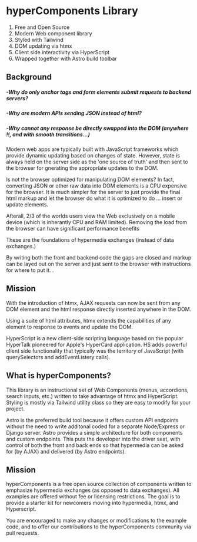 # hyperComponents Library

1.  Free and Open Source
2.  Modern Web component library
2.  Styled with Tailwind
3.  DOM updating via htmx
4.  Client side interactivity via HyperScript
5.  Wrapped together with Astro build toolbar

## Background

##### -Why do only anchor tags and form elements submit requests to backend servers?

#####  -Why are modern APIs sending JSON instead of html?

#####  -Why cannot any response be directly swapped into the DOM (anywhere !!, and with smooth transitions...)

Modern web apps are typically built with JavaScript frameworks which provide dynamic updating based on changes of state.  However, state is always held on the server side as the 'one source of truth' and then sent to the browser for gnerating the appropriate updates to the DOM.

Is not the browser optimized for manipulating  DOM elements?    In fact, converting JSON or other raw data into DOM elements  is a CPU expensive for the browser.  It is much simpler for the server to just provide the final html markup and let the browser do what it is optimized to do ... insert or update elements.


Afterall, 2/3 of the worlds users view the Web exclusively on a mobile device (which is inherantly CPU and RAM limited).   Removing the load from the browser can have significant performance benefits

These are the foundations of hypermedia exchanges (instead of data exchanges.)

By writing both the front and backend code the gaps are closed and markup can be layed out on the server and just sent to the browser with instructions for where to put it.
.

## Mission

With the introduction of htmx, AJAX requests can now  be sent from any DOM element and the html response directly inserted anywhere in the DOM. 

Using a suite of html attributes, htmx extends the capabilities of any element to response to events and  update the DOM.

HyperScript is a new client-side scripting language based on the popular HyperTalk pioneered for Apple's HyperCard application.   HS adds  powerful client side functionality that typically was the territory of JavaScript (with querySelectors and addEventListery calls).

## What is hyperComponents?

This library is an instructional set of Web Components (menus, accordions, search inputs, etc.) written to take advantage of htmx and HyperScript.   Styling is mostly via Tailwind utility class so they are easy to modify for your project.

Astro is the preferred build tool because it offers custom API endpoints without the need to write additonal coded for  a separate  Node/Express or Django server.   Astro provides a simple architecture for both components and custom endpoints.   This puts the developer into the driver seat, with control of both the front and back ends so that hypermedia can be asked for (by AJAX) and delivered (by Astro endpoints).

## Mission

hyperComponents is a free open source collection of components written to emphasize hypermedia exchanges (as opposed to data exchanges). All examples are offered without fee or licensing restrictions.   The goal is to provide a starter kit for newcomers moving into hypermedia, htmx, and Hyperscript.    

You are encouraged to make any changes or modifications to the example code, and to offer our contributions to the hyperComponents community via pull requests.



